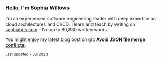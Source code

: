 ### Hello, I'm Sophia Willows

I'm an experienced software engineering leader with deep expertise on cloud architectures and CI/CD. I learn and teach by writing on [sophiabits.com](https://sophiabits.com/blog)—I'm up to 80,830 written words.

You might enjoy my latest blog post on git: **[Avoid JSON file merge conflicts](https://sophiabits.com/blog/avoid-json-file-merge-conflicts)**.

<sub>Last updated 7 Jul 2023</sub>
